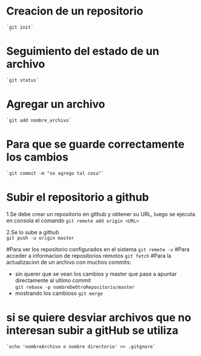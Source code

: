 # Creacion de un repositorio 
	`git init`
# Seguimiento del estado de un archivo
	`git status`
# Agregar un archivo 
	`git add nombre_archivo`
# Para que se guarde correctamente los cambios 
	`git commit -m "se agrego tal cosa"`
# Subir el repositorio a github

1.Se debe crear un repositorio en github y obtener su URL, luego se ejecuta en consola el comando 
	`git remote add origin <URL>` 

2.Se lo sube a github  
	`git push -u origin master`

#Para ver los repositorio configurados en el sistema
	`git remote -v`
#Para acceder a informacion de repositorios remotos
	`git fetch`
#Para la actualizacion de un archivo con muchos commits:
* sin querer que se vean los cambios y master que pase a apuntar directamente al ultimo commit  
	`git rebase -p nombreDeOtroRepositorio/master`
* mostrando los cambioso
	`git merge`
# si se quiere desviar archivos que no interesan subir a gitHub se utiliza
	`echo 'nombreArchivo o nombre directorio' >> .gitgnore`
